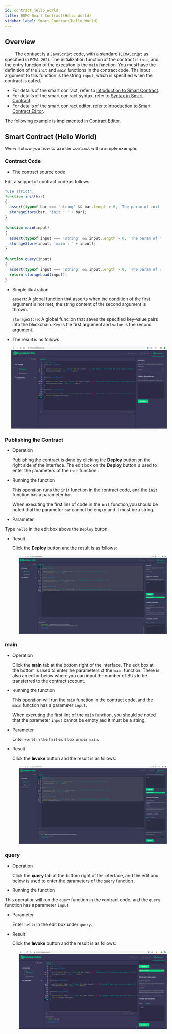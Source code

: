 ```yaml
---
id: contract_hello_world
title: BUMO Smart Contract(Hello World)
sidebar_label: Smart Contract(Hello World)
---
```


## Overview
　　
The contract is a `JavaScript` code, with a standard (`ECMAScript` as specified in `ECMA-262`). The initialization function of the contract is `init`, and the entry function of the execution is the `main` function. You must have the definition of the `init` and `main` functions in the contract code. The input argument to this function is the string `input`, which is specified when the contract is called.

- For details of the smart contract, refer to [Introduction to Smart Contract](../introduction_to_smart_contract).
- For details of the smart contract syntax, refer to [Syntax in Smart Contract](../syntax_in_smart_contract).
- For details of the smart contract editor, refer to[Introduction to Smart Contract Editor](../introduction_to_smart_contract).

The following example is implemented in [Contract Editor](https://cme.bumo.io).



## Smart Contract (Hello World)

We will show you how to use the contract with a simple example.



### Contract Code

- The contract source code

Edit a snippet of contract code as follows:

```javascript
"use strict";
function init(bar)
{
  assert(typeof bar === 'string' && bar.length > 0, 'The param of init must be a not empty string');
  storageStore(bar, 'init : ' + bar);
}

function main(input)
{
  assert(typeof input === 'string' && input.length > 0, 'The param of main must be a not empty string');
  storageStore(input, 'main : ' + input);
}

function query(input)
{ 
  assert(typeof input === 'string' && input.length > 0, 'The param of query must be a not empty string');
  return storageLoad(input);
}
```

- Simple illustration

  `assert`: A global function that asserts when the condition of the first argument is not met, the string content of the second argument is thrown.

  `storageStore`: A global function that saves the specified key-value pairs into the blockchain. `Key` is the first argument and `value` is the second argument.

- The result is as follows:

<img src="/docs/assets/contractcodehelloworld.png" style= "margin-left: 20px">



### Publishing the Contract

- Operation

  Publishing the contract is done by clicking the **Deploy** button on the right side of the interface. The edit box on the **Deploy** button is used to enter the parameters of the `init` function .
- Running the function

  This operation runs the `init` function in the contract code, and the `init` function has a parameter `bar`.

  When executing the first line of code in the `init` function,you should be noted that the parameter `bar` cannot be empty and it must be a string.

- Parameter

 Type `hello` in the edit box above the `Deploy` button.

- Result

  Click the **Deploy** button and the result is as follows:

  <img src="/docs/assets/contractdeploy.png" style= "margin-left: 20px">



### main

- Operation

  Click the **main** tab at the bottom right of the interface. The edit box at the bottom is used to enter the parameters of the `main` function. There is also an editor below where you can input the number of BUs to be transferred to the contract account.

- Running the function
  
  This operation will run the `main` function in the contract code, and the `main` function has a parameter `input`.

  When executing the first line of the `main` function, you should be noted that the parameter `input` cannot be empty and it must be a string.

- Parameter

  Enter `world` in the first edit box under `main`.

- Result

  Click the **Invoke** button and the result is as follows:

  <img src="/docs/assets/contractmain.png" style= "margin-left: 20px">



### query

- Operation

  Click the **query** tab at the bottom right of the interface, and the edit box below is used to enter the parameters of the `query` function .

- Running the function

 This operation will run the `query` function in the contract code, and the `query` function has a parameter `input`.

- Parameter

  Enter `hello` in the edit box under `query`.

- Result

   Click the **Invoke** button and the result is as follows:

  <img src="/docs/assets/contractquery.png" style= "margin-left: 20px">